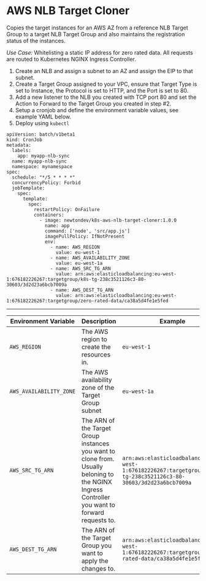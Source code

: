 # AWS NLB Target Cloner

Copies the target instances for an AWS AZ from a reference NLB Target Group to a target NLB Target Group and also maintains the registration status of the instances.

*Use Case:* Whitelisting a static IP address for zero rated data. All requests are routed to Kubernetes NGINX Ingress Controller.

1. Create an NLB and assign a subnet to an AZ and assign the EIP to that subnet.
2. Create a Target Group assigned to your VPC, ensure that Target Type is set to Instance, the Protocol is set to HTTP, and the Port is set to 80.
3. Add a new listener to the NLB you created with TCP port 80 and set the Action to Forward to the Target Group you created in step #2.
4. Setup a cronjob and define the environment variable values, see example YAML below.
5. Deploy using `kubectl`

```
apiVersion: batch/v1beta1
kind: CronJob
metadata:
  labels:
    app: myapp-nlb-sync
  name: myapp-nlb-sync
  namespace: mynamespace
spec:
  schedule: "*/5 * * * *"
  concurrencyPolicy: Forbid
  jobTemplate:
    spec:
      template:
        spec:
          restartPolicy: OnFailure
          containers:
            - image: newtondev/k8s-aws-nlb-target-cloner:1.0.0
              name: app
              command: ['node', 'src/app.js']
              imagePullPolicy: IfNotPresent
              env:
                - name: AWS_REGION
                  value: eu-west-1
                - name: AWS_AVAILABILITY_ZONE
                  value: eu-west-1a
                - name: AWS_SRC_TG_ARN
                  value: arn:aws:elasticloadbalancing:eu-west-1:676182226267:targetgroup/k8s-tg-238c3521126c3-80-30603/3d2d23a6bcb7009a
                - name: AWS_DEST_TG_ARN
                  value: arn:aws:elasticloadbalancing:eu-west-1:676182226267:targetgroup/zero-rated-data/ca38a5d4fe1e5fed
```
---
| Environment Variable | Description | Example |
| --- | --- | ---|
| `AWS_REGION` | The AWS region to create the resources in. | `eu-west-1` |
| `AWS_AVAILABILITY_ZONE` | The AWS availability zone of the Target Group subnet | `eu-west-1a` |
| `AWS_SRC_TG_ARN` | The ARN of the Target Group instances you want to clone from. Usually beloning to the NGINX Ingress Controller you want to forward requests to. | `arn:aws:elasticloadbalancing:eu-west-1:676182226267:targetgroup/k8s-tg-238c3521126c3-80-30603/3d2d23a6bcb7009a` |
| `AWS_DEST_TG_ARN` | The ARN of the Target Group you want to apply the changes to. | `arn:aws:elasticloadbalancing:eu-west-1:676182226267:targetgroup/zero-rated-data/ca38a5d4fe1e5fed` |
